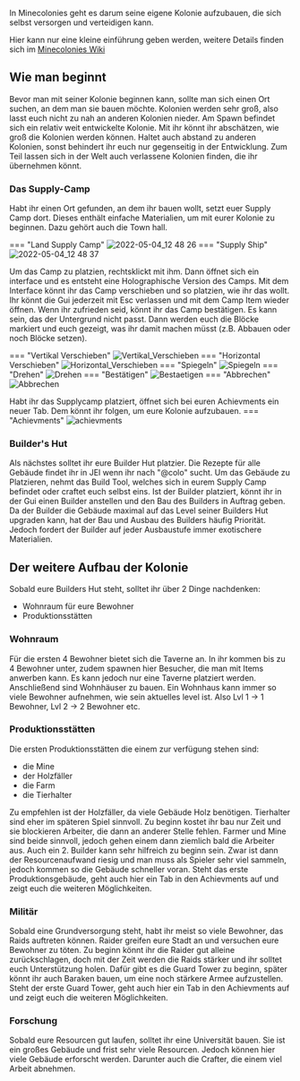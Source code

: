 In Minecolonies geht es darum seine eigene Kolonie aufzubauen, die sich selbst versorgen und verteidigen kann. 

Hier kann nur eine kleine einführung geben werden, weitere Details finden sich im [Minecolonies Wiki](https://wiki.minecolonies.ldtteam.com)

## Wie man beginnt

Bevor man mit seiner Kolonie beginnen kann, sollte man sich einen Ort suchen, an dem man sie bauen möchte. Kolonien werden sehr groß, also lasst euch nicht zu nah an anderen Kolonien nieder. Am Spawn befindet sich ein relativ weit entwickelte Kolonie. Mit ihr könnt ihr abschätzen, wie groß die Kolonien werden können. Haltet auch abstand zu anderen Kolonien, sonst behindert ihr euch nur gegenseitig in der Entwicklung.
Zum Teil lassen sich in der Welt auch verlassene Kolonien finden, die ihr übernehmen könnt.

### Das Supply-Camp
Habt ihr einen Ort gefunden, an dem ihr bauen wollt, setzt euer Supply Camp dort. Dieses enthält einfache Materialien, um mit eurer Kolonie zu beginnen. Dazu gehört auch die Town hall. 

=== "Land Supply Camp"
    ![2022-05-04_12 48 26](https://user-images.githubusercontent.com/62308030/166667821-009bb432-bc71-4963-9434-25128f3ff6d7.png)
=== "Supply Ship"
    ![2022-05-04_12 48 37](https://user-images.githubusercontent.com/62308030/166667806-87872c23-64f0-4010-ae48-b27654fe82fe.png)
    


Um das Camp zu platzien, rechtsklickt mit ihm. Dann öffnet sich ein interface und es entsteht eine Holographische Version des Camps. Mit dem Interface könnt ihr das Camp verschieben und so platzien, wie ihr das wollt. Ihr könnt die Gui jederzeit mit Esc verlassen und mit dem Camp Item wieder öffnen. Wenn ihr zufrieden seid, könnt ihr das Camp bestätigen. Es kann sein, das der Untergrund nicht passt. Dann werden euch die Blöcke markiert und euch gezeigt, was ihr damit machen müsst (z.B. Abbauen oder noch Blöcke setzen).

=== "Vertikal Verschieben"
    ![Vertikal_Verschieben](https://user-images.githubusercontent.com/62308030/166675743-14dd8f2d-1c1f-4669-98ae-e23cdeec5c71.png)
=== "Horizontal Verschieben"
    ![Horizontal_Verschieben](https://user-images.githubusercontent.com/62308030/166675751-64bcd341-87c2-4285-a6c7-1fdac6153aed.png)
=== "Spiegeln"
    ![Spiegeln](https://user-images.githubusercontent.com/62308030/166675749-d6aff56c-2299-454b-9906-09653e080601.png)
=== "Drehen"
    ![Drehen](https://user-images.githubusercontent.com/62308030/166675779-f7926b60-1bee-46ac-9360-9c9f1824aaa6.png)
=== "Bestätigen"
    ![Bestaetigen](https://user-images.githubusercontent.com/62308030/166675806-1862a85c-b8d2-450b-8fa0-9a82eb0d8638.png)
=== "Abbrechen"
    ![Abbrechen](https://user-images.githubusercontent.com/62308030/166675812-c8ab9bcf-941c-4c7b-bec7-e57224503b98.png)

Habt ihr das Supplycamp platziert, öffnet sich bei euren Achievments ein neuer Tab. Dem könnt ihr folgen, um eure Kolonie aufzubauen.
=== "Achievments"
![achievments](https://user-images.githubusercontent.com/62308030/166677922-26221a54-d362-4014-bcbe-54f9a1cb2eb3.png)

### Builder's Hut
Als nächstes solltet ihr eure Builder Hut platzier. Die Rezepte für alle Gebäude findet ihr in JEI wenn ihr nach "@colo" sucht. Um das Gebäude zu Platzieren, nehmt das Build Tool, welches sich in eurem Supply Camp befindet oder craftet euch selbst eins.
Ist der Builder platziert, könnt ihr in der Gui einen Builder anstellen und den Bau des Builders in Auftrag geben. Da der Builder die Gebäude maximal auf das Level seiner Builders Hut upgraden kann, hat der Bau und Ausbau des Builders häufig Priorität. Jedoch fordert der Builder auf jeder Ausbaustufe immer exotischere Materialien.


## Der weitere Aufbau der Kolonie
Sobald eure Builders Hut steht, solltet ihr über 2 Dinge nachdenken:
- Wohnraum für eure Bewohner
- Produktionsstätten

### Wohnraum
Für die ersten 4 Bewohner bietet sich die Taverne an. In ihr kommen bis zu 4 Bewohner unter, zudem spawnen hier Besucher, die man mit Items anwerben kann. Es kann jedoch nur eine Taverne platziert werden. Anschließend sind Wohnhäuser zu bauen. Ein Wohnhaus kann immer so viele Bewohner aufnehmen, wie sein aktuelles level ist. Also Lvl 1 -> 1 Bewohner, Lvl 2 -> 2 Bewohner etc.

### Produktionsstätten
Die ersten Produktionsstätten die einem zur verfügung stehen sind:
- die Mine
- der Holzfäller
- die Farm
- die Tierhalter

Zu empfehlen ist der Holzfäller, da viele Gebäude Holz benötigen. Tierhalter sind eher im späteren Spiel sinnvoll. Zu beginn kostet ihr bau nur Zeit und sie blockieren Arbeiter, die dann an anderer Stelle fehlen. Farmer und Mine sind beide sinnvoll, jedoch gehen einem dann ziemlich bald die Arbeiter aus. Auch ein 2. Builder kann sehr hilfreich zu beginn sein. Zwar ist dann der Resourcenaufwand riesig und man muss als Spieler sehr viel sammeln, jedoch kommen so die Gebäude schneller voran.
Steht das erste Produktionsgebäude, geht auch hier ein Tab in den Achievments auf und zeigt euch die weiteren Möglichkeiten.

### Militär
Sobald eine Grundversorgung steht, habt ihr meist so viele Bewohner, das Raids auftreten können. Raider greifen eure Stadt an und versuchen eure Bewohner zu töten. Zu beginn könnt ihr die Raider gut alleine zurückschlagen, doch mit der Zeit werden die Raids stärker und ihr solltet euch Unterstützung holen. Dafür gibt es die Guard Tower zu beginn, später könnt ihr auch Baraken bauen, um eine noch stärkere Armee aufzustellen.
Steht der erste Guard Tower, geht auch hier ein Tab in den Achievments auf und zeigt euch die weiteren Möglichkeiten.

### Forschung
Sobald eure Resourcen gut laufen, solltet ihr eine Universität bauen. Sie ist ein großes Gebäude und frist sehr viele Resourcen. Jedoch können hier viele Gebäude erforscht werden. Darunter auch die Crafter, die einem viel Arbeit abnehmen.



